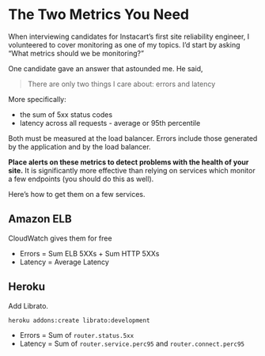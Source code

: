 # The Two Metrics You Need

When interviewing candidates for Instacart’s first site reliability engineer, I volunteered to cover monitoring as one of my topics. I’d start by asking “What metrics should we be monitoring?”

One candidate gave an answer that astounded me.  He said,

> There are only two things I care about: errors and latency

More specifically:

- the sum of 5xx status codes
- latency across all requests - average or 95th percentile

Both must be measured at the load balancer. Errors include those generated by the application and by the load balancer.

**Place alerts on these metrics to detect problems with the health of your site.**  It is significantly more effective than relying on services which monitor a few endpoints (you should do this as well).

Here’s how to get them on a few services.

## Amazon ELB

CloudWatch gives them for free

- Errors = Sum ELB 5XXs + Sum HTTP 5XXs
- Latency = Average Latency

## Heroku

Add Librato.

```sh
heroku addons:create librato:development
```

- Errors = Sum of `router.status.5xx`
- Latency = Sum of `router.service.perc95` and `router.connect.perc95`
